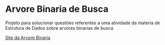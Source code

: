 # Arvore Binaria de Busca

Projeto para solucionar questões referentes a uma atividade da materia de Estrutura de Dados sobre arvores binarias de busca

[Site da Arvore Binaria](https://focarica.github.io/BinaryTree/)
